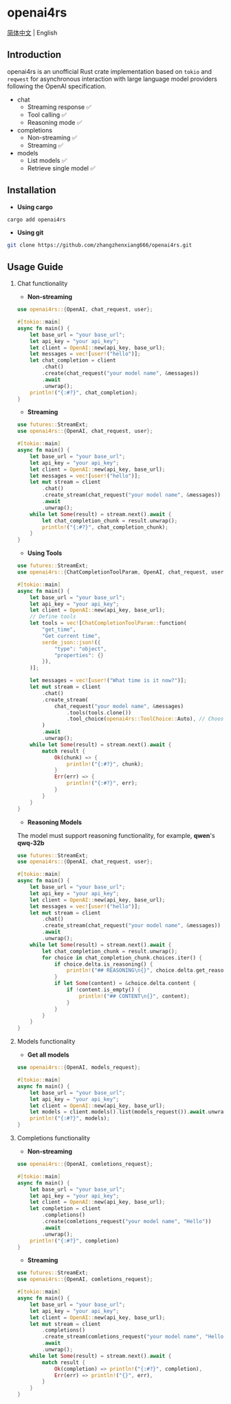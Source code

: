 # openai4rs

[简体中文](README.md) | English

## Introduction

openai4rs is an unofficial Rust crate implementation based on `tokio` and `reqwest` for asynchronous interaction with large language model providers following the OpenAI specification.

- chat
  - Streaming response ✅
  - Tool calling ✅
  - Reasoning mode ✅
- completions
  - Non-streaming ✅
  - Streaming ✅
- models
  - List models ✅
  - Retrieve single model ✅

## Installation

- **Using cargo**

```bash
cargo add openai4rs
```

- **Using git**

```bash
git clone https://github.com/zhangzhenxiang666/openai4rs.git
```

## Usage Guide

1. Chat functionality

    - **Non-streaming**

    ```rust
    use openai4rs::{OpenAI, chat_request, user};

    #[tokio::main]
    async fn main() {
        let base_url = "your base_url";
        let api_key = "your api_key";
        let client = OpenAI::new(api_key, base_url);
        let messages = vec![user!("hello")];
        let chat_completion = client
            .chat()
            .create(chat_request("your model name", &messages))
            .await
            .unwrap();
        println!("{:#?}", chat_completion);
    }

    ```

    - **Streaming**

    ```rust
    use futures::StreamExt;
    use openai4rs::{OpenAI, chat_request, user};

    #[tokio::main]
    async fn main() {
        let base_url = "your base_url";
        let api_key = "your api_key";
        let client = OpenAI::new(api_key, base_url);
        let messages = vec![user!("hello")];
        let mut stream = client
            .chat()
            .create_stream(chat_request("your model name", &messages))
            .await
            .unwrap();
        while let Some(result) = stream.next().await {
            let chat_completion_chunk = result.unwrap();
            println!("{:#?}", chat_completion_chunk);
        }
    }
    ```

    - **Using Tools**

    ```rust
    use futures::StreamExt;
    use openai4rs::{ChatCompletionToolParam, OpenAI, chat_request, user};

    #[tokio::main]
    async fn main() {
        let base_url = "your base_url";
        let api_key = "your api_key";
        let client = OpenAI::new(api_key, base_url);
        // Define tools
        let tools = vec![ChatCompletionToolParam::function(
            "get_time",
            "Get current time",
            serde_json::json!({
                "type": "object",
                "properties": {}
            }),
        )];

        let messages = vec![user!("What time is it now?")];
        let mut stream = client
            .chat()
            .create_stream(
                chat_request("your model name", &messages)
                    .tools(tools.clone())
                    .tool_choice(openai4rs::ToolChoice::Auto), // Choose tool mode
            )
            .await
            .unwrap();
        while let Some(result) = stream.next().await {
            match result {
                Ok(chunk) => {
                    println!("{:#?}", chunk);
                }
                Err(err) => {
                    println!("{:#?}", err);
                }
            }
        }
    }
    ```

    - **Reasoning Models**

    The model must support reasoning functionality, for example, **qwen**'s **qwq-32b**

    ```rust
    use futures::StreamExt;
    use openai4rs::{OpenAI, chat_request, user};

    #[tokio::main]
    async fn main() {
        let base_url = "your base_url";
        let api_key = "your api_key";
        let client = OpenAI::new(api_key, base_url);
        let messages = vec![user!("hello")];
        let mut stream = client
            .chat()
            .create_stream(chat_request("your model name", &messages))
            .await
            .unwrap();
        while let Some(result) = stream.next().await {
            let chat_completion_chunk = result.unwrap();
            for choice in chat_completion_chunk.choices.iter() {
                if choice.delta.is_reasoning() {
                    println!("## REASONING\n{}", choice.delta.get_reasoning_str())
                }
                if let Some(content) = &choice.delta.content {
                    if !content.is_empty() {
                        println!("## CONTENT\n{}", content);
                    }
                }
            }
        }
    }
    ```

2. Models functionality
    - **Get all models**

    ```rust
    use openai4rs::{OpenAI, models_request};

    #[tokio::main]
    async fn main() {
        let base_url = "your base_url";
        let api_key = "your api_key";
        let client = OpenAI::new(api_key, base_url);
        let models = client.models().list(models_request()).await.unwrap();
        println!("{:#?}", models);
    }
    ```

3. Completions functionality
    - **Non-streaming**

    ```rust
    use openai4rs::{OpenAI, comletions_request};

    #[tokio::main]
    async fn main() {
        let base_url = "your base_url";
        let api_key = "your api_key";
        let client = OpenAI::new(api_key, base_url);
        let completion = client
            .completions()
            .create(comletions_request("your model name", "Hello"))
            .await
            .unwrap();
        println!("{:#?}", completion)
    }
    ```

    - **Streaming**

    ```rust
    use futures::StreamExt;
    use openai4rs::{OpenAI, comletions_request};

    #[tokio::main]
    async fn main() {
        let base_url = "your base_url";
        let api_key = "your api_key";
        let client = OpenAI::new(api_key, base_url);
        let mut stream = client
            .completions()
            .create_stream(comletions_request("your model name", "Hello"))
            .await
            .unwrap();
        while let Some(result) = stream.next().await {
            match result {
                Ok(completion) => println!("{:#?}", completion),
                Err(err) => println!("{}", err),
            }
        }
    }
    ```
